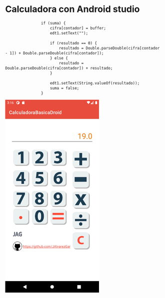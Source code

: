 # Calculadora con Android studio 

```
                if (suma) {
                    cifra[contador] = buffer;
                    edt1.setText("");

                    if (resultado == 0) {
                        resultado = Double.parseDouble(cifra[contador - 1]) + Double.parseDouble(cifra[contador]);
                    } else {
                        resultado = Double.parseDouble(cifra[contador]) + resultado;
                    }

                    edt1.setText(String.valueOf(resultado));
                    suma = false;
                }
```       

<img src="https://github.com/JAlvarezGar/CalculadoraBasicaDroid/blob/master/pictures/Screenshot_1627486073.png" width="300px" />
